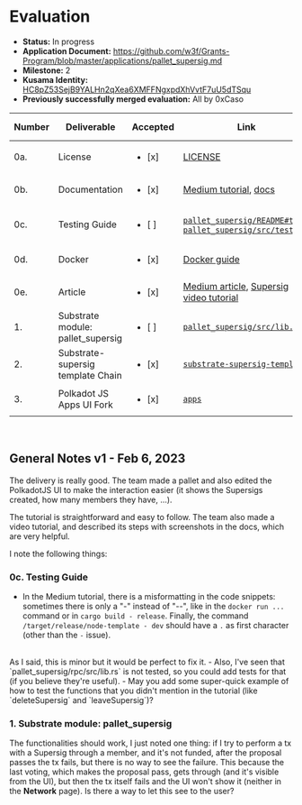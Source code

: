 # Evaluation

- **Status:** In progress
- **Application Document:** https://github.com/w3f/Grants-Program/blob/master/applications/pallet_supersig.md
- **Milestone:** 2
- **Kusama Identity:** [HC8pZ53SejB9YALHn2qXea6XMFFNgxpdXhVvtF7uU5dTSqu](https://kusama.subscan.io/account/HC8pZ53SejB9YALHn2qXea6XMFFNgxpdXhVvtF7uU5dTSqu)
- **Previously successfully merged evaluation:** All by 0xCaso

| Number | Deliverable | Accepted | Link | Evaluation Notes |
| ------ | ----------- | -------- | ---- |----------------- |
| 0a. | License | <ul><li>[x] </li></ul> | [LICENSE](https://github.com/kabocha-network/pallet_supersig/blob/4b1e349e9d76750d7fd025056cdb5ef5fef85996/LICENSE) |  |
| 0b. | Documentation | <ul><li>[x] </li></ul> | [Medium tutorial](https://decentration.medium.com/setup-for-testing-supersig-ui-m2-fac2f7ab20a3), [docs](https://wiki.kabocha.network/docs/Supersig/introduction) |  |
| 0c. | Testing Guide | <ul><li>[ ] </li></ul> | [`pallet_supersig/README#test`](https://github.com/kabocha-network/pallet_supersig/blob/f3b4842b971df00287f1ec6e2dcc41c431bce799/README.md#test),<br/>[`pallet_supersig/src/tests`](https://github.com/kabocha-network/pallet_supersig/tree/polkadot-v0.9.28/src/tests) | See **General Notes** |
| 0d. | Docker | <ul><li>[x] </li></ul> | [Docker guide](https://github.com/decentration/substrate-supersig-template/tree/6fbce881471ef6b5730bb8bf4b68f2ee20f58025#run-in-docker) |  |
| 0e. | Article | <ul><li>[x] </li></ul> | [Medium article](https://decentration.medium.com/supersig-like-multisig-but-with-superpowers-86b9ce0412f6), [Supersig video tutorial](https://www.loom.com/share/dbcaa6319b1a4644aacb709aa0e38783) |  |
| 1. | Substrate module: pallet_supersig | <ul><li>[ ] </li></ul> | [`pallet_supersig/src/lib.rs`](https://github.com/kabocha-network/pallet_supersig/blob/f3b4842b971df00287f1ec6e2dcc41c431bce799/src/lib.rs) | See **General Notes** |
| 2. | Substrate-supersig template Chain | <ul><li>[x] </li></ul> | [`substrate-supersig-template`](https://github.com/decentration/substrate-supersig-template/tree/6fbce881471ef6b5730bb8bf4b68f2ee20f58025) |  |
| 3. | Polkadot JS Apps UI Fork | <ul><li>[x] </li></ul> | [`apps`](https://github.com/decentration/apps/blob/492fd2e01e5c34f046a2fc71433d29779f4b2f57/README.md) |  |
<br/>

## General Notes v1 - Feb 6, 2023
The delivery is really good. The team made a pallet and also edited the PolkadotJS UI to make the interaction easier (it shows the Supersigs created, how many members they have, ...).

The tutorial is straightforward and easy to follow. The team also made a video tutorial, and described its steps with screenshots in the docs, which are very helpful.

I note the following things:

### 0c. Testing Guide
- In the Medium tutorial, there is a misformatting in the code snippets: sometimes there is only a "-" instead of "--", like in the `docker run ...` command or in `cargo build - release`. Finally, the command `/target/release/node-template - dev` should have a `.` as first character (other than the `-` issue).
<br/>
As I said, this is minor but it would be perfect to fix it.
- Also, I've seen that `pallet_supersig/rpc/src/lib.rs` is not tested, so you could add tests for that (if you believe they're useful).
- May you add some super-quick example of how to test the functions that you didn't mention in the tutorial (like `deleteSupersig` and `leaveSupersig`)?

### 1. Substrate module: pallet_supersig
The functionalities should work, I just noted one thing: if I try to perform a tx with a Supersig through a member, and it's not funded, after the proposal passes the tx fails, but there is no way to see the failure. This because the last voting, which makes the proposal pass, gets through (and it's visible from the UI), but then the tx itself fails and the UI won't show it (neither in the **Network** page). Is there a way to let this see to the user?